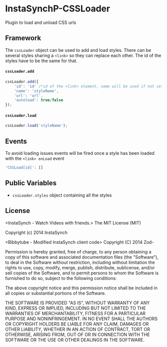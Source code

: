 InstaSynchP-CSSLoader
=====================

Plugin to load and unload CSS urls

Framework
---------
The `cssLoader` object can be used to add and load styles. There can be several styles sharing a `<link>` so they can replace each other.
The id of the styles have to be the same for that.

#### `cssLoader.add`
```javascript
cssLoader.add({
    'id': 'id' /*id of the <link> element, name will be used if not set*/
    'name': 'styleName',
    'url': 'url',
    'autoload': true/false
});
```
#### `cssLoader.load`
```javascript
cssLoader.load('styleName');
```
Events
------
To avoid loading issues events will be fired once a style has been loaded with the `<link> onLoad` event
```javascript
'CSSLoad[id]': []
```

Public Variables
---------
* `cssLoader.styles` object containing all the styles

License
-----------
<InstaSynch - Watch Videos with friends.>
The MIT License (MIT)

Copyright (c) 2014 InstaSynch

<Bibbytube - Modified InstaSynch client code>
Copyright (C) 2014  Zod-

Permission is hereby granted, free of charge, to any person obtaining a copy
of this software and associated documentation files (the "Software"), to deal
in the Software without restriction, including without limitation the rights
to use, copy, modify, merge, publish, distribute, sublicense, and/or sell
copies of the Software, and to permit persons to whom the Software is
furnished to do so, subject to the following conditions:

The above copyright notice and this permission notice shall be included in all
copies or substantial portions of the Software.

THE SOFTWARE IS PROVIDED "AS IS", WITHOUT WARRANTY OF ANY KIND, EXPRESS OR
IMPLIED, INCLUDING BUT NOT LIMITED TO THE WARRANTIES OF MERCHANTABILITY,
FITNESS FOR A PARTICULAR PURPOSE AND NONINFRINGEMENT. IN NO EVENT SHALL THE
AUTHORS OR COPYRIGHT HOLDERS BE LIABLE FOR ANY CLAIM, DAMAGES OR OTHER
LIABILITY, WHETHER IN AN ACTION OF CONTRACT, TORT OR OTHERWISE, ARISING FROM,
OUT OF OR IN CONNECTION WITH THE SOFTWARE OR THE USE OR OTHER DEALINGS IN THE
SOFTWARE.
